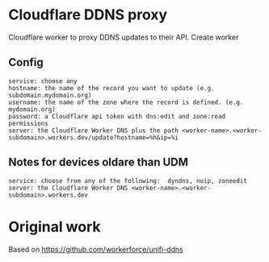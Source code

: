 # Cloudflare DDNS proxy
Cloudflare worker to proxy DDNS updates to their API.
Create worker

## Config
    service: choose any
    hostname: the name of the record you want to update (e.g. subdomain.mydomain.org)
    username: the name of the zone where the record is defined. (e.g. mydomain.org)
    password: a Cloudflare api token with dns:edit and zone:read permissions
    server: the Cloudflare Worker DNS plus the path <worker-name>.<worker-subdomain>.workers.dev/update?hostname=%h&ip=%i
  
## Notes for devices oldare than UDM
    service: choose from any of the following:  dyndns, noip, zoneedit
    server: the Cloudflare Worker DNS <worker-name>.<worker-subdomain>.workers.dev

# Original work
Based on <https://github.com/workerforce/unifi-ddns>
